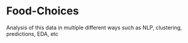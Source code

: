 # Food-Choices
Analysis of this data in multiple different ways such as NLP, clustering, predictions, EDA, etc
